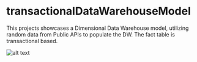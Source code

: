 # transactionalDataWarehouseModel
This projects showcases a Dimensional Data Warehouse model, utilizing random data from Public APIs  to populate the DW. The fact table is transactional based.

![alt text](https://github.com/asoushawk/transactionalDataWarehouseModel/blob/main/img/dwSchema.png?raw=true)

